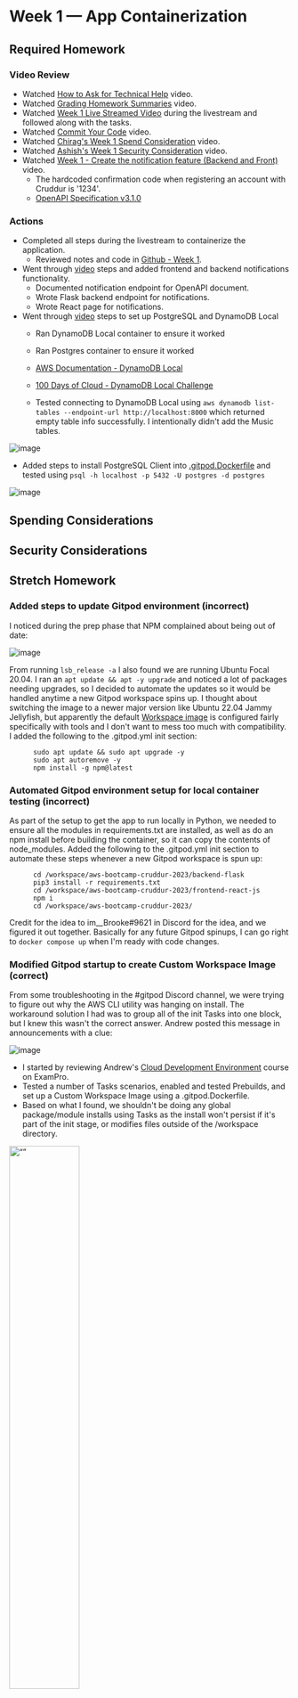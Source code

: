 # Week 1 — App Containerization

## Required Homework

### Video Review

* Watched [How to Ask for Technical Help](https://youtu.be/tDPqmwKMP7Y) video.
* Watched [Grading Homework Summaries](https://youtu.be/FKAScachFgk) video.
* Watched [Week 1 Live Streamed Video](https://www.youtube.com/live/zJnNe5Nv4tE?feature=share) during the livestream and followed along with the tasks.
* Watched [Commit Your Code](https://youtu.be/b-idMgFFcpg) video.
* Watched [Chirag's Week 1 Spend Consideration](https://youtu.be/OAMHu1NiYoI) video.
* Watched [Ashish's Week 1 Security Consideration](https://youtu.be/OjZz4D0B-cA) video.
* Watched [Week 1 - Create the notification feature (Backend and Front)](https://youtu.be/k-_o0cCpksk) video.
  * The hardcoded confirmation code when registering an account with Cruddur is '1234'.
  * [OpenAPI Specification v3.1.0](https://spec.openapis.org/oas/v3.1.0)

### Actions

* Completed all steps during the livestream to containerize the application.
  * Reviewed notes and code in [Github - Week 1](https://github.com/omenking/aws-bootcamp-cruddur-2023/blob/week-1/journal/week1.md).
* Went through [video](https://youtu.be/k-_o0cCpksk) steps and added frontend and backend notifications functionality.
  * Documented notification endpoint for OpenAPI document.
  * Wrote Flask backend endpoint for notifications.
  * Wrote React page for notifications. 
* Went through [video](https://youtu.be/CbQNMaa6zTg) steps to set up PostgreSQL and DynamoDB Local
  * Ran DynamoDB Local container to ensure it worked
  * Ran Postgres container to ensure it worked  
  * [AWS Documentation - DynamoDB Local](https://docs.aws.amazon.com/amazondynamodb/latest/developerguide/DynamoDBLocal.DownloadingAndRunning.html)
  * [100 Days of Cloud - DynamoDB Local Challenge](https://github.com/100DaysofCloud/challenge-dynamodb-local)

  * Tested connecting to DynamoDB Local using ```aws dynamodb list-tables --endpoint-url http://localhost:8000``` which returned empty table info successfully.  I intentionally didn't add the Music tables.
 
![image](../_docs/assets/week1/DynamoDBTest.png)  

  * Added steps to install PostgreSQL Client into [.gitpod.Dockerfile](../.gitpod.Dockerfile) and tested using ```psql -h localhost -p 5432 -U postgres -d postgres```
 
![image](../_docs/assets/week1/PostgresClientTest.png)

## Spending Considerations

## Security Considerations

## Stretch Homework

### Added steps to update Gitpod environment (incorrect)

I noticed during the prep phase that NPM complained about being out of date:

![image](../_docs/assets/week1/NPM_Update.png)

From running ```lsb_release -a``` I also found we are running Ubuntu Focal 20.04.  I ran an ```apt update && apt -y upgrade``` and noticed a lot of packages needing upgrades, so I decided to automate the updates so it would be handled anytime a new Gitpod workspace spins up.  I thought about switching the image to a newer major version like Ubuntu 22.04 Jammy Jellyfish, but apparently the default [Workspace image](https://www.gitpod.io/docs/configure/workspaces/workspace-image) is configured fairly specifically with tools and I don't want to mess too much with compatibility.  I added the following to the .gitpod.yml init section:

```
      sudo apt update && sudo apt upgrade -y
      sudo apt autoremove -y    
      npm install -g npm@latest      
```

### Automated Gitpod environment setup for local container testing (incorrect)

As part of the setup to get the app to run locally in Python, we needed to ensure all the modules in requirements.txt are installed, as well as do an npm install before building the container, so it can copy the contents of node_modules.
Added the following to the .gitpod.yml init section to automate these steps whenever a new Gitpod workspace is spun up:

```
      cd /workspace/aws-bootcamp-cruddur-2023/backend-flask
      pip3 install -r requirements.txt
      cd /workspace/aws-bootcamp-cruddur-2023/frontend-react-js
      npm i
      cd /workspace/aws-bootcamp-cruddur-2023/     
```
Credit for the idea to im__Brooke#9621 in Discord for the idea, and we figured it out together.
Basically for any future Gitpod spinups, I can go right to ```docker compose up``` when I'm ready with code changes.

### Modified Gitpod startup to create Custom Workspace Image (correct)

From some troubleshooting in the #gitpod Discord channel, we were trying to figure out why the AWS CLI utility was hanging on install.  The workaround solution I had was to group all of the init Tasks into one block, but I knew this wasn't the correct answer.  Andrew posted this message in announcements with a clue:

![image](../_docs/assets/week1/GitpodAnnouncementHint.png)

* I started by reviewing Andrew's [Cloud Development Environment](https://www.exampro.co/exp-cde-01) course on ExamPro.
* Tested a number of Tasks scenarios, enabled and tested Prebuilds, and set up a Custom Workspace Image using a .gitpod.Dockerfile.
* Based on what I found, we shouldn't be doing any global package/module installs using Tasks as the install won't persist if it's part of the init stage, or modifies files outside of the /workspace directory.

<img src="../_docs/assets/week1/10hourslater.jpg" alt= “” width="50%" height="50%">

No seriously. I spent 10 hours on Tuesday Feb 21 researching and testing scenarios in Gitpod, writing an article up, revising, etc.

* Wrote up [an article](https://www.linuxtek.ca/2023/02/21/diving-deeper-gitpod-cloud-development-environment/) detailing everything I had found.
* Asked some questions in the Gitpod Discord, and got some feedback to fix up the article.

So now the Gitpod Workspace builds a custom image based on the referenced [.gitpod.Dockerfile](../.gitpod.Dockerfile).  There are still some commands I left in .gitpod.yml to initialize things to get ready to run a ```docker compose up```, and this runs as part of Prebuild.

Also added a bunch of extensions to automatically get added to Gitpod VS Code Browser.  Will continue to add to these:

```
vscode:
  extensions:
    - 42Crunch.vscode-openapi
    - ms-azuretools.vscode-docker
    - ms-python.python
    - hashicorp.terraform
    - redhat.ansible
    - redhat.vscode-yaml
    - amazonwebservices.aws-toolkit-vscode
```

### Cleaned up DynamoDB Location for Local Environment

Noticed a ```docker/dynamodb/shared-local-instance.db``` file getting created when I did a ```docker compose up``` with DynamoDB and PostgreSQL configured.  From researching, found [this doc](https://docs.aws.amazon.com/amazondynamodb/latest/developerguide/DynamoDBLocal.UsageNotes.html) that explains this is created if the -shareDb option is used (which we are).  I didn't want the database to get committed to the repo, so added the directory to a .gitignore file in the root repo directory.  I researched changing the local directory but as long as it only builds on test, and doesn't get committed, it's not a problem.

Rewatched the video for DynamoDB/Postgres and Andrew had done this as well (I found out afterwards).

### Rebuilt Docker containers using multi-stage to reduce size.

Ran a ```docker compose build``` to do a build of the completed code.  Checking ```docker image ls```, we can see the sizes here:

```
REPOSITORY                                    TAG         IMAGE ID       CREATED              SIZE
aws-bootcamp-cruddur-2023-backend-flask       latest      f0cd21ad8c9e   5 seconds ago        129MB
aws-bootcamp-cruddur-2023-frontend-react-js   latest      cd4f459743fe   11 minutes ago       1.19GB
postgres                                      13-alpine   55f14697b527   13 days ago          238MB
amazon/dynamodb-local                         latest      904626f640dc   3 weeks ago          499MB
```

* Ran a ```docker image prune -a``` to clear all stored images and start fresh.
* Read through [Docker Docs](https://docs.docker.com/build/building/multi-stage/) on multi-stage builds to understand how they work.
* Read through [this article](https://mherman.org/blog/dockerizing-a-react-app/) on Dockerizing a React app.
* Read through [100 Days of Cloud Article](http://100daysofdevops.com/use-multi-stage-builds-with-dockerfile/) on Multi-Stage builds.
* Added .dockerignore file to speed up build process and not send some files to Docker daemon.
* Created new Dockerfiles for Frontend and Backend called Dockerfile.prod to use multi-stage called Dockerfile.prod
* Created new docker-compose-prod file to trigger building multi-stage.
* Ran ```docker compose -f docker-compose-prod.yml build``` to specify the production Docker Compose Build.
* Ran ```docker compose -f docker-compose-prod.yml up``` to bring up the containers.
* Tested to ensure app starts properly and I can access frontend and backend.  Appears to work properly, didn't see any errors on startup.

Checked Multi-Stage image size:

```
REPOSITORY                                    TAG         IMAGE ID       CREATED          SIZE
aws-bootcamp-cruddur-2023-backend-flask       latest      5aa1a9e73e3d   4 minutes ago    129MB
aws-bootcamp-cruddur-2023-frontend-react-js   latest      d6b500db3a84   10 minutes ago   632MB
postgres                                      13-alpine   55f14697b527   13 days ago      238MB
amazon/dynamodb-local                         latest      904626f640dc   3 weeks ago      499MB
```

Appears that only frontend image was significantly reduced in size.

### Implemented Health Checks in Frontend and Backend Dockerfiles

* Read through [Docker Documentation](https://docs.docker.com/compose/compose-file/compose-file-v3/) on Docker Compose v3 healthchecks.
* Added a healthcheck block into both the normal and production docker-compose files to test the frontend (3000) and backend (4567) ports.
* Used the API URL to ensure an HTTP 200 as going directly to the backend gets a 404
* Healthcheck example:

```
    healthcheck:
      test: ["CMD", "curl", "-f", "http://localhost:4567/api/activities/home"]
      interval: 1m30s
      timeout: 30s
      retries: 5
      start_period: 30s
```

* After running a ```docker compose up```, and checking the running containers with ```docker ps```, it now shows a health check as healthy after the start period (30 seconds).
* Note that I didn't add a health check to the Postgres or DynamoDB containers, as we are only using them for local testing.  
* Also, had [found](https://stackoverflow.com/questions/70535330/dynamodb-local-web-shell-does-not-load) from helping another student that DynamoDB Local Web Shell was deprecated with version 1.16.X and is not available any longer from 1.17.X to latest.
* Found that the backend container wouldn't start health check properly.  From researching, found [this comment](https://github.com/caprover/caprover/issues/844#issuecomment-702618580) indicating Alpine doesn't include curl by default.
* Tried switching to use wget, but had the same problem.  Instead, added a RUN step to both containers to run an apt update and install/update curl.  
* For my production Alpine build, I added ```RUN apk --no-cache add curl``` instead to install curl.
* After a rebuild and bringing up the containers, they both show healthy after the start period:

![image](../_docs/assets/week1/HealthCheckSuccess.png)

### Pushed images to Docker Hub

* Reviewed Docker documentation on [docker compose push](https://docs.docker.com/engine/reference/commandline/compose_push/).
* Created new Docker Hub account for linuxtekca.
* Modified docker-compose-prod.yml to push to DockerHub.
* Reviewed Docker documentation on [docker login](https://docs.docker.com/engine/reference/commandline/login/).
* Added variables to Gitpod DOCKER_USERNAME and DOCKER_PASSWORD using ```gp env```.
* Added command to perform Docker login on workspace startup.
* Restarted Gitpod environment and tested, and it does work with a bit of a warning.

![image](../_docs/assets/week1/DockerLogin.png)

* Moving passwords and sensitive credentials to AWS Secrets Manager or Hashicorp Vault will be a later goal.
* Tested build and push to Docker Hub:

```
docker compose -f docker-compose-prod.yml up
docker compose -f docker-compose-prod.yml build
docker compose -f docker-compose-prod.yml push
```

* Push appears to have been successful:

![image](../_docs/assets/week1/DockerPushOK.png)



* Checking Docker Hub, images are present:

![image](../_docs/assets/week1/DockerHubOK.png)

### Launch Images on EC2

Now that the images are built and stored in Docker Hub, I tried a quick test to see if I could get them to pull down and launch on an EC2 instance.

* I created a Key Pair, importing my local workstation public key.
* I checked the AMI Marketplace for an image that already had Docker installed.  
* I chose the **Amazon ECS-Optimized Amazon Linux 2 (AL2) x86_64 AMI** image - AMI ID# ami-05e7fa5a3b6085a75. 
* I used a t2.micro instance which is Free Tier eligible.
* I created a security group to allow SSH traffic, as well as TCP traffic on port 3000 and 4567 so I could access the frontend and backend over the internet:

![image](../_docs/assets/week1/DockerTestSG.png)

* Once the instance was up, I logged in as ec2-user (default Amazon 2 username).
* Confirmed Docker was installed by default:

```
[ec2-user@ip-172-31-54-255 ~]$ docker --version
Docker version 20.10.17, build 100c701
```

* To test that the images can run without any of the Gitpod workspace requirements, I first pulled down the images using [docker pull](https://docs.docker.com/engine/reference/commandline/pull/):

```
docker login <redacted>
docker image pull linuxtekca/cruddur-frontend:latest
docker image pull linuxtekca/cruddur-backend:latest
docker image ls
sudo yum install -y vim
```

* To run the frontend and backend images manually, I used the following from a previous step as a shell script:

```
#!/bin/bash
mkdir ~/backend-flask
mkdir ~/frontend-react-js
docker run --rm -p 3000:3000 -d -e FRONTEND_URL='*' -e BACKEND_URL='*' linuxtekca/cruddur-frontend:latest
docker run --rm -p 4567:4567 -d -e FRONTEND_URL='*' -e BACKEND_URL='*' linuxtekca/cruddur-backend:latest
```

* At this point, I got errors starting both images due to missing files. 
* This suggested to me that we are dependent on our local source files, so I tested that.
* Ran the following to install and set up git on EC2:

```
sudo yum install -y git
git config --global user.name "<username>"
git config --global user.email "<linuxtek.canada@gmail.com>"
git clone https://github.com/linuxtek-canada/aws-bootcamp-cruddur-2023.git
```










## Publications

* [AWS Cloud Project Bootcamp – Week 1: Unofficial Homework Guide](https://www.linuxtek.ca/2023/02/18/aws-cloud-project-bootcamp-week-1-unofficial-homework-guide/)
* [Diving Deeper – Gitpod Cloud Development Environment](https://www.linuxtek.ca/2023/02/21/diving-deeper-gitpod-cloud-development-environment/)
